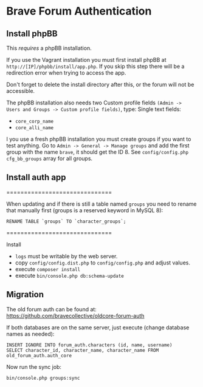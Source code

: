 # Brave Forum Authentication

## Install phpBB

This *requires* a phpBB installation.

If you use the Vagrant installation you must first install phpBB at `http://[IP]/phpbb/install/app.php`.
If you skip this step there will be a redirection error when trying to access the app.

Don't forget to delete the install directory after this, or the forum will not be accessible.

The phpBB installation also needs two Custom profile fields `(Admin -> Users and Groups -> Custom profile fields)`, type: Single text fields:
- `core_corp_name`
- `core_alli_name`

I you use a fresh phpBB installation you must create groups if you want to test anything.
Go to `Admin -> General -> Manage groups` and add the first group with the name `brave`, it
should get the ID 8. See `config/config.php` `cfg_bb_groups` array for all groups.

## Install auth app

 ==============================
 
When updating and if there is still a table named `groups` you need to rename that manually first
(groups is a reserved keyword in MySQL 8):
```
RENAME TABLE `groups` TO `character_groups`;
```

 ==============================
 
Install
- `logs` must be writable by the web server.
- copy `config/config.dist.php` to `config/config.php` and adjust values.
- execute `composer install`
- execute `bin/console.php db:schema-update`

## Migration

The old forum auth can be found at:
https://github.com/bravecollective/oldcore-forum-auth

If both databases are on the same server, just execute (change database names as needed):

```
INSERT IGNORE INTO forum_auth.characters (id, name, username)
SELECT character_id, character_name, character_name FROM old_forum_auth.auth_core
```

Now run the sync job:

`bin/console.php groups:sync`


